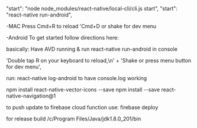 "start": "node node_modules/react-native/local-cli/cli.js start",
"start": "react-native run-android",

-MAC
Press Cmd+R to reload 'Cmd+D or shake for dev menu

-Android
To get started
follow directions here:

basically:
Have AVD running & run react-native run-android in console

'Double tap R on your keyboard to reload,\n' +
'Shake or press menu button for dev menu',

run:
react-native log-android
to have console.log working

npm install react-native-vector-icons --save
npm install --save react-native-navigation@1

to push update to firebase cloud function use:
firebase deploy

for release build
/c/Program Files/Java/jdk1.8.0_201/bin
